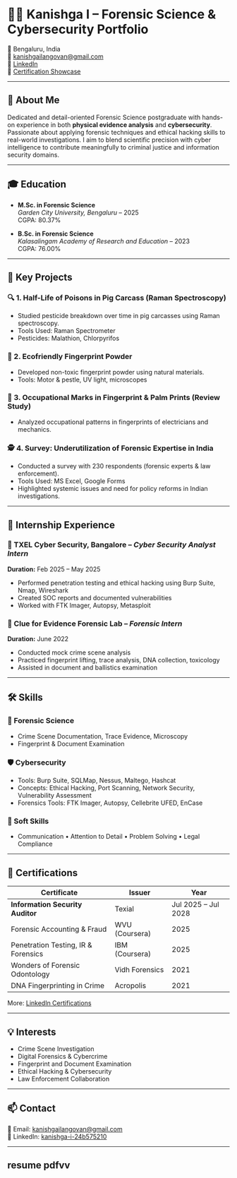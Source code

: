 # 👩‍💻 Kanishga I – Forensic Science & Cybersecurity Portfolio

📍 Bengaluru, India  
📧 kanishgailangovan@gmail.com  
🔗 [LinkedIn](https://www.linkedin.com/in/kanishga-i-24b575210)  
🔗 [Certification Showcase](https://www.linkedin.com/posts/kanishga-i-24b575210_certification-activity-7345700096686100480-1N10)

---

## 🧬 About Me

Dedicated and detail-oriented Forensic Science postgraduate with hands-on experience in both **physical evidence analysis** and **cybersecurity**. Passionate about applying forensic techniques and ethical hacking skills to real-world investigations. I aim to blend scientific precision with cyber intelligence to contribute meaningfully to criminal justice and information security domains.

---

## 🎓 Education

- **M.Sc. in Forensic Science**  
  *Garden City University, Bengaluru* – 2025  
  CGPA: 80.37%

- **B.Sc. in Forensic Science**  
  *Kalasalingam Academy of Research and Education* – 2023  
  CGPA: 76.00%

---

## 🧪 Key Projects

### 🔍 1. Half-Life of Poisons in Pig Carcass (Raman Spectroscopy)
- Studied pesticide breakdown over time in pig carcasses using Raman spectroscopy.
- Tools Used: Raman Spectrometer  
- Pesticides: Malathion, Chlorpyrifos

### 🧴 2. Ecofriendly Fingerprint Powder
- Developed non-toxic fingerprint powder using natural materials.
- Tools: Motor & pestle, UV light, microscopes

### 🔧 3. Occupational Marks in Fingerprint & Palm Prints (Review Study)
- Analyzed occupational patterns in fingerprints of electricians and mechanics.

### 🕵️ 4. Survey: Underutilization of Forensic Expertise in India
- Conducted a survey with 230 respondents (forensic experts & law enforcement).
- Tools Used: MS Excel, Google Forms  
- Highlighted systemic issues and need for policy reforms in Indian investigations.

---

## 💼 Internship Experience

### 🔐 TXEL Cyber Security, Bangalore – *Cyber Security Analyst Intern*  
**Duration:** Feb 2025 – May 2025  
- Performed penetration testing and ethical hacking using Burp Suite, Nmap, Wireshark  
- Created SOC reports and documented vulnerabilities  
- Worked with FTK Imager, Autopsy, Metasploit

### 🧾 Clue for Evidence Forensic Lab – *Forensic Intern*  
**Duration:** June 2022  
- Conducted mock crime scene analysis  
- Practiced fingerprint lifting, trace analysis, DNA collection, toxicology  
- Assisted in document and ballistics examination

---

## 🛠️ Skills

### 🧪 Forensic Science
- Crime Scene Documentation, Trace Evidence, Microscopy  
- Fingerprint & Document Examination

### 🛡️ Cybersecurity
- Tools: Burp Suite, SQLMap, Nessus, Maltego, Hashcat  
- Concepts: Ethical Hacking, Port Scanning, Network Security, Vulnerability Assessment  
- Forensics Tools: FTK Imager, Autopsy, Cellebrite UFED, EnCase

### 🧠 Soft Skills
- Communication • Attention to Detail • Problem Solving • Legal Compliance

---

## 🏅 Certifications

| Certificate | Issuer | Year |
|------------|--------|------|
| **Information Security Auditor** | Texial | Jul 2025 – Jul 2028 |
| Forensic Accounting & Fraud | WVU (Coursera) | 2025 |
| Penetration Testing, IR & Forensics | IBM (Coursera) | 2025 |
| Wonders of Forensic Odontology | Vidh Forensics | 2021 |
| DNA Fingerprinting in Crime | Acropolis | 2021 |

More: [LinkedIn Certifications](https://www.linkedin.com/in/kanishga-i-24b575210/details/certifications/)

---

## 💡 Interests

- Crime Scene Investigation  
- Digital Forensics & Cybercrime  
- Fingerprint and Document Examination  
- Ethical Hacking & Cybersecurity  
- Law Enforcement Collaboration

---

## 📫 Contact

📧 Email: [kanishgailangovan@gmail.com](mailto:kanishgailangovan@gmail.com)  
🔗 LinkedIn: [kanishga-i-24b575210](https://www.linkedin.com/in/kanishga-i-24b575210)

---

## resume pdfvv 

